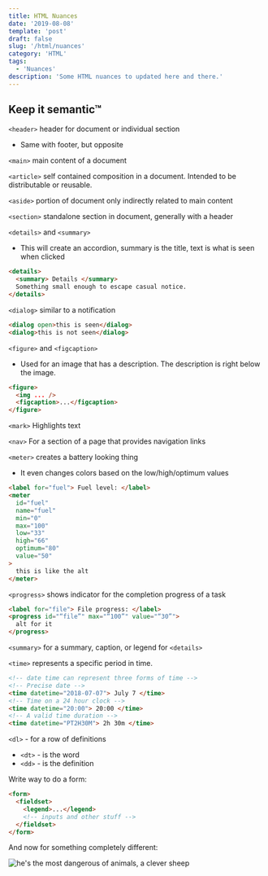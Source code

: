 ```yaml
---
title: HTML Nuances
date: '2019-08-08'
template: 'post'
draft: false
slug: '/html/nuances'
category: 'HTML'
tags:
  - 'Nuances'
description: 'Some HTML nuances to updated here and there.'
---
```


## Keep it semantic™

`<header>` header for document or individual section

- Same with footer, but opposite

`<main>` main content of a document

`<article>` self contained composition in a document. Intended to be distributable or reusable.

`<aside>` portion of document only indirectly related to main content

`<section>` standalone section in document, generally with a header

`<details>` and `<summary>`

- This will create an accordion, summary is the title, text is what is seen when clicked

```html
<details>
  <summary> Details </summary>
  Something small enough to escape casual notice.
</details>
```

`<dialog>` similar to a notification

```html
<dialog open>this is seen</dialog>
<dialog>this is not seen</dialog>
```

`<figure>` and `<figcaption>`

- Used for an image that has a description. The description is right below the image.

```html
<figure>
  <img ... />
  <figcaption>...</figcaption>
</figure>
```

`<mark>` Highlights text

`<nav>` For a section of a page that provides navigation links

`<meter>` creates a battery looking thing

- It even changes colors based on the low/high/optimum values

```html
<label for="fuel"> Fuel level: </label>
<meter
  id="fuel"
  name="fuel"
  min="0"
  max="100"
  low="33"
  high="66"
  optimum="80"
  value="50"
>
  this is like the alt
</meter>
```

`<progress>` shows indicator for the completion progress of a task

```html
<label for="file"> File progress: </label>
<progress id="“file”" max="“100”" value="“30”">
  alt for it
</progress>
```

`<summary>` for a summary, caption, or legend for `<details>`

`<time>` represents a specific period in time.

```html
<!-- date time can represent three forms of time -->
<!-- Precise date -->
<time datetime="2018-07-07"> July 7 </time>
<!-- Time on a 24 hour clock -->
<time datetime="20:00"> 20:00 </time>
<!-- A valid time duration -->
<time datetime="PT2H30M"> 2h 30m </time>
```

`<dl>` - for a row of definitions

- `<dt>` - is the word
- `<dd>` - is the definition

Write way to do a form:

```html
<form>
  <fieldset>
    <legend>...</legend>
    <!-- inputs and other stuff -->
  </fieldset>
</form>
```

And now for something completely different:

![he's the most dangerous of animals, a clever sheep](https://66.media.tumblr.com/7f3685352beb94a4b3038b5de223082e/tumblr_p9k8au6cY41xufl2to7_250.gif)
